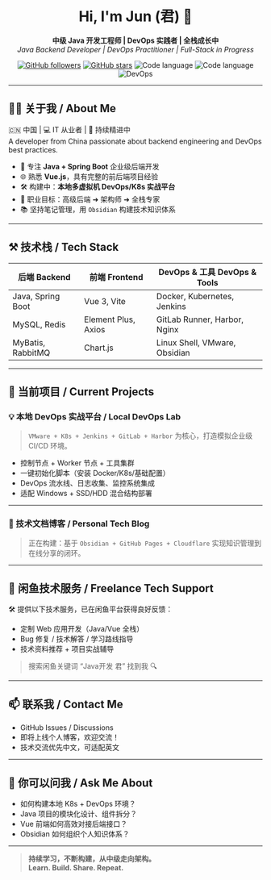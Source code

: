 <h1 align="center">Hi, I'm Jun (君) 👋</h1>

<p align="center">
  <strong>中级 Java 开发工程师 | DevOps 实践者 | 全栈成长中</strong><br>
  <em>Java Backend Developer | DevOps Practitioner | Full-Stack in Progress</em>
</p>

<p align="center">
  <a href="https://github.com/your-github-username"><img alt="GitHub followers" src="https://img.shields.io/github/followers/your-github-username?style=social" /></a>
  <a href="https://github.com/your-github-username?tab=repositories"><img alt="GitHub stars" src="https://img.shields.io/github/stars/your-github-username?style=social" /></a>
  <img alt="Code language" src="https://img.shields.io/badge/language-Java-blue" />
  <img alt="Code language" src="https://img.shields.io/badge/frontend-Vue.js-brightgreen" />
  <img alt="DevOps" src="https://img.shields.io/badge/devops-Kubernetes%20%7C%20Docker%20%7C%20Jenkins-orange" />
</p>

---

## 👨‍💻 关于我 / About Me

🇨🇳 中国 | 💻 IT 从业者 | 🚀 持续精进中  
A developer from China passionate about backend engineering and DevOps best practices.

- 🧩 专注 **Java + Spring Boot** 企业级后端开发  
- 🌐 熟悉 **Vue.js**，具有完整的前后端项目经验  
- 🛠️ 构建中：**本地多虚拟机 DevOps/K8s 实战平台**  
- 🎯 职业目标：高级后端 ➜ 架构师 ➜ 全栈专家  
- 📚 坚持笔记管理，用 `Obsidian` 构建技术知识体系  

---

## ⚒️ 技术栈 / Tech Stack

| 后端 Backend       | 前端 Frontend       | DevOps & 工具 DevOps & Tools         |
|--------------------|---------------------|--------------------------------------|
| Java, Spring Boot  | Vue 3, Vite         | Docker, Kubernetes, Jenkins          |
| MySQL, Redis       | Element Plus, Axios | GitLab Runner, Harbor, Nginx         |
| MyBatis, RabbitMQ  | Chart.js            | Linux Shell, VMware, Obsidian        |

---

## 🔭 当前项目 / Current Projects

### 💡 本地 DevOps 实战平台 / Local DevOps Lab
> `VMware + K8s + Jenkins + GitLab + Harbor` 为核心，打造模拟企业级 CI/CD 环境。

- 控制节点 + Worker 节点 + 工具集群
- 一键初始化脚本（安装 Docker/K8s/基础配置）
- DevOps 流水线、日志收集、监控系统集成
- 适配 Windows + SSD/HDD 混合结构部署

---

### 📘 技术文档博客 / Personal Tech Blog
> 正在构建：基于 `Obsidian + GitHub Pages + Cloudflare` 实现知识管理到在线分享的闭环。

---

## 🧩 闲鱼技术服务 / Freelance Tech Support

🛠️ 提供以下技术服务，已在闲鱼平台获得良好反馈：

- 定制 Web 应用开发（Java/Vue 全栈）
- Bug 修复 / 技术解答 / 学习路线指导
- 技术资料推荐 + 项目实战辅导

> 搜索闲鱼关键词 “Java开发 君” 找到我 🔍

---

## 📫 联系我 / Contact Me

- GitHub Issues / Discussions
- 即将上线个人博客，欢迎交流！
- 技术交流优先中文，可适配英文

---

## 💬 你可以问我 / Ask Me About

- 如何构建本地 K8s + DevOps 环境？
- Java 项目的模块化设计、组件拆分？
- Vue 前端如何高效对接后端接口？
- Obsidian 如何组织个人知识体系？

---

> **持续学习，不断构建，从中级走向架构。  
> Learn. Build. Share. Repeat.**

